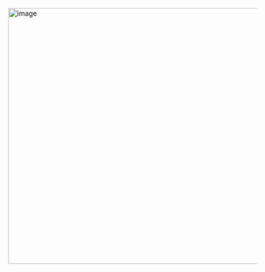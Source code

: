<img width="519" alt="image" src="https://github.com/user-attachments/assets/031d0f71-218d-4c20-875a-c3e45562ee60" />
